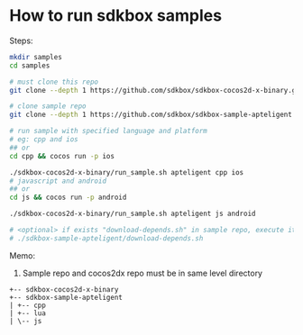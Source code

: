 
# How to run sdkbox samples

Steps:

~~~bash
mkdir samples
cd samples

# must clone this repo
git clone --depth 1 https://github.com/sdkbox/sdkbox-cocos2d-x-binary.git

# clone sample repo
git clone --depth 1 https://github.com/sdkbox/sdkbox-sample-apteligent.git

# run sample with specified language and platform
# eg: cpp and ios
## or
cd cpp && cocos run -p ios

./sdkbox-cocos2d-x-binary/run_sample.sh apteligent cpp ios
# javascript and android
## or
cd js && cocos run -p android

./sdkbox-cocos2d-x-binary/run_sample.sh apteligent js android

# <optional> if exists "download-depends.sh" in sample repo, execute it
# ./sdkbox-sample-apteligent/download-depends.sh

~~~

Memo:

1.  Sample repo and cocos2dx repo must be in same level directory

~~~
+-- sdkbox-cocos2d-x-binary
+-- sdkbox-sample-apteligent
| +-- cpp
| +-- lua
| \-- js
~~~
